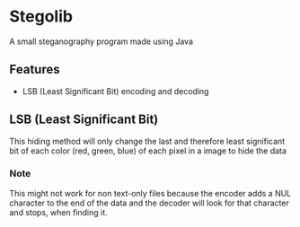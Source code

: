 # Stegolib
A small steganography program made using Java

## Features
- LSB (Least Significant Bit) encoding and decoding

## LSB (Least Significant Bit)
This hiding method will only change the last and therefore least significant bit of each color (red, green, blue) of each pixel in a image to hide the data

### Note
This might not work for non text-only files because the encoder adds a NUL character to the end of the data and the decoder will look for that character and stops, when finding it.
